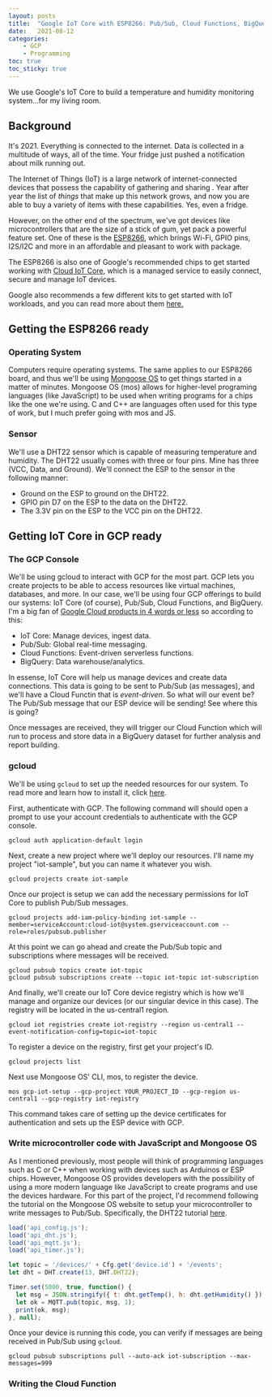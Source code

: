 ```yaml
---
layout: posts
title:  "Google IoT Core with ESP8266: Pub/Sub, Cloud Functions, BigQuery"
date:   2021-08-12
categories: 
    - GCP
    - Programming
toc: true
toc_sticky: true
---
```


We use Google's IoT Core to build a temperature and humidity monitoring system...for my living room.

## Background

It's 2021. Everything is connected to the internet. Data is collected in a multitude of ways, all of the time. Your fridge just pushed a notification about milk running out.

The Internet of Things (IoT) is a large network of internet-connected devices that possess the capability of gathering and sharing . Year after year the list of *things* that make up this network grows, and now you are able to buy a variety of items with these capabilities. Yes, even a fridge. 

However, on the other end of the spectrum, we've got devices like microcontrollers that are the size of a stick of gum, yet pack a powerful feature set. One of these is the [ESP8266](https://en.wikipedia.org/wiki/ESP8266), which brings Wi-Fi, GPIO pins, I2S/I2C and more in an affordable and pleasant to work with package.

The ESP8266 is also one of Google's recommended chips to get started working with [Cloud IoT Core](https://cloud.google.com/iot-core), which is a managed service to easily connect, secure and manage IoT devices.

Google also recommends a few different kits to get started with IoT workloads, and you can read more about them [here.](https://cloud.google.com/solutions/iot/kit/)

## Getting the ESP8266 ready

### Operating System

Computers require operating systems. The same applies to our ESP8266 board, and thus we'll be using [Mongoose OS](https://mongoose-os.com/) to get things started in a matter of minutes. Mongoose OS (mos) allows for higher-level programing languages (like JavaScript) to be used when writing programs for a chips like the one we're using. C and C++ are languages often used for this type of work, but I much prefer going with mos and JS.


### Sensor

We'll use a DHT22 sensor which is capable of measuring temperature and humidity. The DHT22 usually comes with three or four pins. Mine has three (VCC, Data, and Ground). We'll connect the ESP to the sensor in the following manner:

- Ground on the ESP to ground on the DHT22.
- GPIO pin D7 on the ESP to the data on the DHT22.
- The 3.3V pin on the ESP to the VCC pin on the DHT22.

## Getting IoT Core in GCP ready

### The GCP Console

We'll be using gcloud to interact with GCP for the most part. GCP lets you create projects to be able to access resources like virtual machines, databases, and more. In our case, we'll be using four GCP offerings to build our systems: IoT Core (of course), Pub/Sub, Cloud Functions, and BigQuery. I'm a big fan of [Google Cloud products in 4 words or less](https://cloud.google.com/blog/topics/developers-practitioners/back-popular-demand-google-cloud-products-4-words-or-less-2021-edition) so according to this:

- IoT Core: Manage devices, ingest data.
- Pub/Sub: Global real-time messaging.
- Cloud Functions: Event-driven serverless functions.
- BigQuery: Data warehouse/analytics.

In essense, IoT Core will help us manage devices and create data connections. This data is going to be sent to Pub/Sub (as messages), and we'll have a Cloud Functin that is _event-driven_. So what will our event be? The Pub/Sub message that our ESP device will be sending! See where this is going? 

Once messages are received, they will trigger our Cloud Function which will run to process and store data in a BigQuery dataset for further analysis and report building.

### gcloud

We'll be using `gcloud` to set up the needed resources for our system. To read more and learn how to install it, click [here](https://cloud.google.com/sdk/gcloud).

First, authenticate with GCP. The following command will should open a prompt to use your account credentials to authenticate with the GCP console.
```shell
gcloud auth application-default login
```

Next, create a new project where we'll deploy our resources. I'll name my project "iot-sample", but you can name it whatever you wish.
```shell
gcloud projects create iot-sample
```

Once our project is setup we can add the necessary permissions for IoT Core to publish Pub/Sub messages.
```shell
gcloud projects add-iam-policy-binding iot-sample --member=serviceAccount:cloud-iot@system.gserviceaccount.com --role=roles/pubsub.publisher
```

At this point we can go ahead and create the Pub/Sub topic and subscriptions where messages will be received.
```shell
gcloud pubsub topics create iot-topic
gcloud pubsub subscriptions create --topic iot-topic iot-subscription
```

And finally, we'll create our IoT Core device registry which is how we'll manage and organize our devices (or our singular device in this case). The registry will be located in the us-central1 region.
```shell
gcloud iot registries create iot-registry --region us-central1 --event-notification-config=topic=iot-topic
```

To register a device on the registry, first get your project's ID.
```shell
gcloud projects list
```

Next use Mongoose OS' CLI, mos, to register the device.
```shell
mos gcp-iot-setup --gcp-project YOUR_PROJECT_ID --gcp-region us-central1 --gcp-registry iot-registry
```

This command takes care of setting up the device certificates for authentication and sets up the ESP device with GCP.


### Write microcontroller code with JavaScript and Mongoose OS

As I mentioned previously, most people will think of programming languages such as C or C++ when working with devices such as Arduinos or ESP chips. However, Mongoose OS provides developers with the possibility of using a more modern language like JavaScript to create programs and use the devices hardware. For this part of the project, I'd recommend following the tutorial on the Mongoose OS website to setup your microcontroller to write messages to Pub/Sub. Specifically, the DHT22 tutorial [here](https://mongoose-os.com/gcp/#t1).
```javascript
load('api_config.js');
load('api_dht.js');
load('api_mqtt.js');
load('api_timer.js');

let topic = '/devices/' + Cfg.get('device.id') + '/events';
let dht = DHT.create(13, DHT.DHT22);

Timer.set(5000, true, function() {
  let msg = JSON.stringify({ t: dht.getTemp(), h: dht.getHumidity() });
  let ok = MQTT.pub(topic, msg, 1);
  print(ok, msg);
}, null);
```
Once your device is running this code, you can verify if messages are being received in Pub/Sub using `gcloud`.
```shell
gcloud pubsub subscriptions pull --auto-ack iot-subscription --max-messages=999
```

### Writing the Cloud Function

